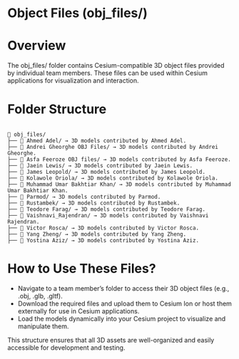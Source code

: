 # **Object Files (obj_files/)**

# **Overview**
The obj_files/ folder contains Cesium-compatible 3D object files provided by individual team members. These files can be used within Cesium applications for visualization and interaction.

# **Folder Structure**
 ```

📂 obj_files/
├── 📂 Ahmed Adel/ → 3D models contributed by Ahmed Adel.
├── 📂 Andrei Gheorghe OBJ Files/ → 3D models contributed by Andrei Gheorghe.
├── 📂 Asfa Feeroze OBJ files/ → 3D models contributed by Asfa Feeroze.
├── 📂 Jaein Lewis/ → 3D models contributed by Jaein Lewis.
├── 📂 James Leopold/ → 3D models contributed by James Leopold.
├── 📂 Kolawole Oriola/ → 3D models contributed by Kolawole Oriola.
├── 📂 Muhammad Umar Bakhtiar Khan/ → 3D models contributed by Muhammad Umar Bakhtiar Khan.
├── 📂 Parmod/ → 3D models contributed by Parmod.
├── 📂 Rustambek/ → 3D models contributed by Rustambek.
├── 📂 Teodore Farag/ → 3D models contributed by Teodore Farag.
├── 📂 Vaishnavi_Rajendran/ → 3D models contributed by Vaishnavi Rajendran.
├── 📂 Victor Rosca/ → 3D models contributed by Victor Rosca.
├── 📂 Yang Zheng/ → 3D models contributed by Yang Zheng.
├── 📂 Yostina Aziz/ → 3D models contributed by Yostina Aziz.

 ```

# **How to Use These Files?**
- Navigate to a team member’s folder to access their 3D object files (e.g., .obj, .glb, .gltf).
- Download the required files and upload them to Cesium Ion or host them externally for use in Cesium applications.
- Load the models dynamically into your Cesium project to visualize and manipulate them.

This structure ensures that all 3D assets are well-organized and easily accessible for development and testing.